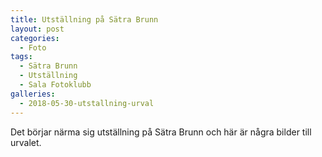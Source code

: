 ```yaml
---
title: Utställning på Sätra Brunn
layout: post
categories:
  - Foto
tags:
  - Sätra Brunn
  - Utställning
  - Sala Fotoklubb
galleries:
  - 2018-05-30-utstallning-urval
---
```


Det börjar närma sig utställning på Sätra Brunn och här är några bilder till urvalet.
